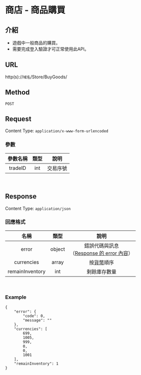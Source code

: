 # 商店 - 商品購買

## 介紹

- 遊戲中一般商品的購買。
- 需要完成登入驗證才可正常使用此API。

## URL

http(s)://`域名`/Store/BuyGoods/

## Method

`POST`

## Request

Content Type: `application/x-www-form-urlencoded`

### 參數

| 參數名稱 | 類型 | 說明 |
|:-:|:-:|:-:|
| tradeID | int |  交易序號 |
<br>

## Response

Content Type: `application/json`

### 回應格式

| 名稱 | 類型 | 說明 |
|:-:|:-:|:-:|
| error | object | 錯誤代碼與訊息<br>（[Response 的 error 內容](../response.md#error)） |
| currencies | array | 按[貨幣](GetInfos.md#Currency)順序 |
| remainInventory | int | 剩餘庫存數量 |
<br>

### Example

	{
		"error": {
			"code": 0,
			"message": ""
		},
		"currencies": [
			699,
			1005,
			999,
			0,
			0,
			1001
		],
		"remainInventory": 1
	}